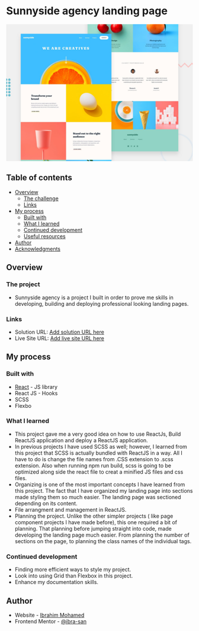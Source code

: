 # Sunnyside agency landing page

![Design preview for the Sunnyside agency landing page](./design/desktop-preview.jpg)

## Table of contents

- [Overview](#overview)
  - [The challenge](#the-challenge)
  - [Links](#links)
- [My process](#my-process)
  - [Built with](#built-with)
  - [What I learned](#what-i-learned)
  - [Continued development](#continued-development)
  - [Useful resources](#useful-resources)
- [Author](#author)
- [Acknowledgments](#acknowledgments)


## Overview

### The project

- Sunnyside agency is a project I built in order to prove me skills in developing, building and deploying professional looking landing pages.

### Links

- Solution URL: [Add solution URL here](https://your-solution-url.com)
- Live Site URL: [Add live site URL here](https://your-live-site-url.com)

## My process

### Built with

- [React](https://reactjs.org/) - JS library
- React JS - Hooks
- SCSS
- Flexbo


### What I learned

- This project gave me a very good idea on how to use ReactJs, Build ReactJS application and deploy a ReactJS application. 
- In previous projects I have used SCSS as well; however, I learned from this project that SCSS is actually bundled with ReactJS in a way. All I have to do is change the file names from .CSS extension to .scss extension. Also when running npm run build, scss is going to be optimized along side the react file to creat a minified JS files and css files. 
- Organizing is one of the most important concepts I have learned from this project. The fact that I have organized my landing page into sections made styling them so much easier. The landing page was sectioned depending on its content. 
- File arrangment and management in ReactJS.
- Planning the project. Unlike the other simpler projects ( like page component projects I have made before), this one required a bit of planning. That planning before jumping straight into code, made developing the landing page much easier. From planning the number of sections on the page, to planning the class names of the individual tags. 


### Continued development

- Finding more efficient ways to style my project. 
- Look into using Grid than Flexbox in this project. 
- Enhance my documentation skills.

## Author

- Website - [Ibrahim Mohamed](https://imsan.netlify.app/)
- Frontend Mentor - [@ibra-san](https://www.frontendmentor.io/profile/ibra-san)
